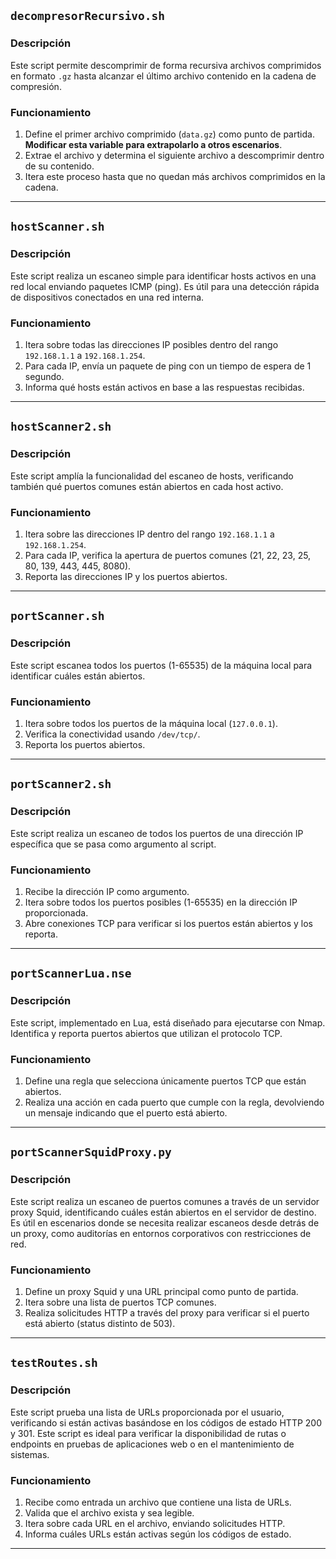 ## `decompresorRecursivo.sh`

### Descripción

Este script permite descomprimir de forma recursiva archivos comprimidos en formato `.gz` hasta alcanzar el último archivo contenido en la cadena de compresión.

### Funcionamiento

1. Define el primer archivo comprimido (`data.gz`) como punto de partida. **Modificar esta variable para extrapolarlo a otros escenarios**.
2. Extrae el archivo y determina el siguiente archivo a descomprimir dentro de su contenido.
3. Itera este proceso hasta que no quedan más archivos comprimidos en la cadena.

---

## `hostScanner.sh`

### Descripción

Este script realiza un escaneo simple para identificar hosts activos en una red local enviando paquetes ICMP (ping). Es útil para una detección rápida de dispositivos conectados en una red interna.

### Funcionamiento

1. Itera sobre todas las direcciones IP posibles dentro del rango `192.168.1.1` a `192.168.1.254`.
2. Para cada IP, envía un paquete de ping con un tiempo de espera de 1 segundo.
3. Informa qué hosts están activos en base a las respuestas recibidas.

---

## `hostScanner2.sh`

### Descripción

Este script amplía la funcionalidad del escaneo de hosts, verificando también qué puertos comunes están abiertos en cada host activo.

### Funcionamiento

1. Itera sobre las direcciones IP dentro del rango `192.168.1.1` a `192.168.1.254`.
2. Para cada IP, verifica la apertura de puertos comunes (21, 22, 23, 25, 80, 139, 443, 445, 8080).
3. Reporta las direcciones IP y los puertos abiertos.

---

## `portScanner.sh`

### Descripción

Este script escanea todos los puertos (1-65535) de la máquina local para identificar cuáles están abiertos.

### Funcionamiento

1. Itera sobre todos los puertos de la máquina local (`127.0.0.1`).
2. Verifica la conectividad usando `/dev/tcp/`.
3. Reporta los puertos abiertos.

---

## `portScanner2.sh`

### Descripción

Este script realiza un escaneo de todos los puertos de una dirección IP específica que se pasa como argumento al script.

### Funcionamiento

1. Recibe la dirección IP como argumento.
2. Itera sobre todos los puertos posibles (1-65535) en la dirección IP proporcionada.
3. Abre conexiones TCP para verificar si los puertos están abiertos y los reporta.

---

## `portScannerLua.nse`

### Descripción

Este script, implementado en Lua, está diseñado para ejecutarse con Nmap. Identifica y reporta puertos abiertos que utilizan el protocolo TCP.

### Funcionamiento

1. Define una regla que selecciona únicamente puertos TCP que están abiertos.
2. Realiza una acción en cada puerto que cumple con la regla, devolviendo un mensaje indicando que el puerto está abierto.

---

## `portScannerSquidProxy.py`

### Descripción

Este script realiza un escaneo de puertos comunes a través de un servidor proxy Squid, identificando cuáles están abiertos en el servidor de destino. Es útil en escenarios donde se necesita realizar escaneos desde detrás de un proxy, como auditorías en entornos corporativos con restricciones de red.

### Funcionamiento

1. Define un proxy Squid y una URL principal como punto de partida.
2. Itera sobre una lista de puertos TCP comunes.
3. Realiza solicitudes HTTP a través del proxy para verificar si el puerto está abierto (status distinto de 503).

---

## `testRoutes.sh`

### Descripción

Este script prueba una lista de URLs proporcionada por el usuario, verificando si están activas basándose en los códigos de estado HTTP 200 y 301. Este script es ideal para verificar la disponibilidad de rutas o endpoints en pruebas de aplicaciones web o en el mantenimiento de sistemas.

### Funcionamiento

1. Recibe como entrada un archivo que contiene una lista de URLs.
2. Valida que el archivo exista y sea legible.
3. Itera sobre cada URL en el archivo, enviando solicitudes HTTP.
4. Informa cuáles URLs están activas según los códigos de estado.

---
